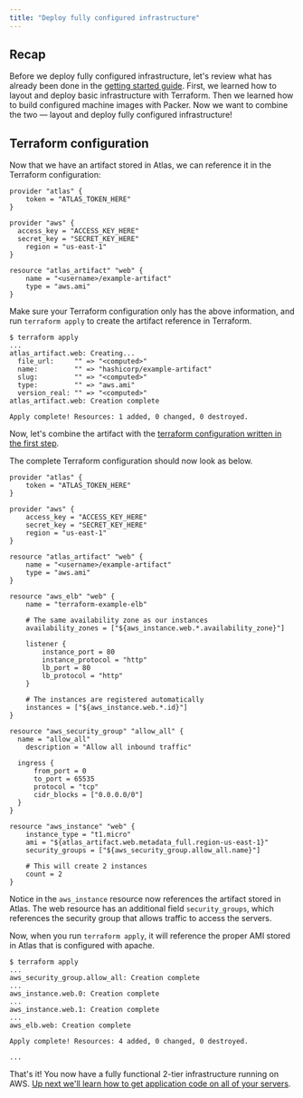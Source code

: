 ```yaml
---
title: "Deploy fully configured infrastructure"
---
```

## Recap
Before we deploy fully configured infrastructure, let's review what has already been done in the [getting started guide](/help/getting-started/getting-started-overview). First, we learned how to layout and deploy basic infrastructure with Terraform. Then we learned how to build configured machine images with Packer. Now we want to combine the two — layout and deploy fully configured infrastructure!

## Terraform configuration
Now that we have an artifact stored in Atlas, we can reference it in the Terraform configuration:

	provider "atlas" {
	    token = "ATLAS_TOKEN_HERE"
	}

	provider "aws" {
	  access_key = "ACCESS_KEY_HERE"
	  secret_key = "SECRET_KEY_HERE"
	    region = "us-east-1"
	}

	resource "atlas_artifact" "web" {
	    name = "<username>/example-artifact"
	    type = "aws.ami"
	}

Make sure your Terraform configuration only has the above information, and run `terraform apply` to create the artifact reference in Terraform. 

	$ terraform apply
	...
	atlas_artifact.web: Creating...
	  file_url:     "" => "<computed>"
	  name:         "" => "hashicorp/example-artifact"
	  slug:         "" => "<computed>"
	  type:         "" => "aws.ami"
	  version_real: "" => "<computed>"
	atlas_artifact.web: Creation complete

	Apply complete! Resources: 1 added, 0 changed, 0 destroyed.

Now, let's combine the artifact with the [terraform configuration written in the first step](/help/getting-started/layout-infrastructure). 

The complete Terraform configuration should now look as below. 

	provider "atlas" {
	    token = "ATLAS_TOKEN_HERE"
	}

	provider "aws" {
	    access_key = "ACCESS_KEY_HERE"
	    secret_key = "SECRET_KEY_HERE"
	    region = "us-east-1"
	}

	resource "atlas_artifact" "web" {
	    name = "<username>/example-artifact"
	    type = "aws.ami"
	}

	resource "aws_elb" "web" {
	    name = "terraform-example-elb"

	    # The same availability zone as our instances
	    availability_zones = ["${aws_instance.web.*.availability_zone}"]

	    listener {
	        instance_port = 80
	        instance_protocol = "http"
	        lb_port = 80
	        lb_protocol = "http"
	    }

	    # The instances are registered automatically
	    instances = ["${aws_instance.web.*.id}"]
	}

	resource "aws_security_group" "allow_all" {
	  name = "allow_all"
	    description = "Allow all inbound traffic"

	  ingress {
	      from_port = 0
	      to_port = 65535
	      protocol = "tcp"
	      cidr_blocks = ["0.0.0.0/0"]
	  }
	}

	resource "aws_instance" "web" {
	    instance_type = "t1.micro"
	    ami = "${atlas_artifact.web.metadata_full.region-us-east-1}"
	    security_groups = ["${aws_security_group.allow_all.name}"]

	    # This will create 2 instances
	    count = 2
	}


Notice in the `aws_instance` resource now references the artifact stored in Atlas. The web resource has an additional field `security_groups`, which references the security group that allows traffic to access the servers.

Now, when you run `terraform apply`, it will reference the proper AMI stored in Atlas that is configured with apache.

	$ terraform apply
	...
	aws_security_group.allow_all: Creation complete
	...
	aws_instance.web.0: Creation complete
	...
	aws_instance.web.1: Creation complete
	...
	aws_elb.web: Creation complete

	Apply complete! Resources: 4 added, 0 changed, 0 destroyed.

	...

That's it! You now have a fully functional 2-tier infrastructure running on AWS. [Up next we'll learn how to get application code on all of your servers](/help/getting-started/run-your-application).
